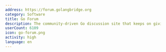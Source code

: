 ```yaml
---
address: https://forum.golangbridge.org
category: Software
title: Go Forum
description: The community-driven Go discussion site that keeps on giving
userCount: 6109
icon: go-forum.png
activity: high
language: en
---
```

